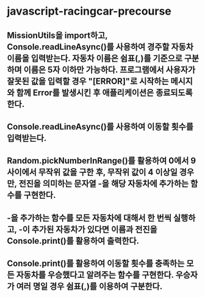# javascript-racingcar-precourse

## MissionUtils을 import하고, Console.readLineAsync()를 사용하여 경주할 자동차 이름을 입력받는다. 자동차 이름은 쉼표(,)를 기준으로 구분하며 이름은 5자 이하만 가능하다. 프로그램에서 사용자가 잘못된 값을 입력할 경우 "[ERROR]"로 시작하는 메시지와 함께 Error를 발생시킨 후 애플리케이션은 종료되도록 한다.

## Console.readLineAsync()를 사용하여 이동할 횟수를 입력받는다.

## Random.pickNumberInRange()를 활용하여 0에서 9 사이에서 무작위 값을 구한 후, 무작위 값이 4 이상일 경우만, 전진을 의미하는 문자열 -을 해당 자동차에 추가하는 함수를 구현한다.

## -을 추가하는 함수를 모든 자동차에 대해서 한 번씩 실행하고, -이 추가된 자동차가 있다면 이름과 전진을 Console.print()를 활용하여 출력한다.

## Console.print()를 활용하여 이동할 횟수를 충족하는 모든 자동차를 우승했다고 알려주는 함수를 구현한다. 우승자가 여러 명일 경우 쉼표(,)를 이용하여 구분한다.
